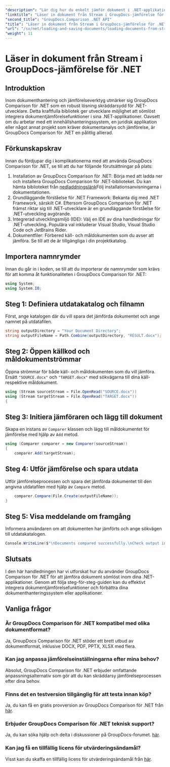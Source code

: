 ```yaml
---
"description": "Lär dig hur du enkelt jämför dokument i .NET-applikationer med GroupDocs Comparison, ett kraftfullt .NET-bibliotek."
"linktitle": "Läser in dokument från Stream i GroupDocs-jämförelse för .NET"
"second_title": "GroupDocs.Comparison .NET API"
"title": "Läser in dokument från Stream i GroupDocs-jämförelse för .NET"
"url": "/sv/net/loading-and-saving-documents/loading-documents-from-stream/"
"weight": 11
---
```


# Läser in dokument från Stream i GroupDocs-jämförelse för .NET

## Introduktion
Inom dokumenthantering och jämförelseverktyg utmärker sig GroupDocs Comparison för .NET som en robust lösning skräddarsydd för .NET-utvecklare. Detta kraftfulla bibliotek ger utvecklare möjlighet att sömlöst integrera dokumentjämförelsefunktioner i sina .NET-applikationer. Oavsett om du arbetar med ett innehållshanteringssystem, en juridisk applikation eller något annat projekt som kräver dokumentanalys och jämförelse, är GroupDocs Comparison för .NET en pålitlig allierad.
## Förkunskapskrav
Innan du fördjupar dig i komplikationerna med att använda GroupDocs Comparison för .NET, se till att du har följande förutsättningar på plats:
1. Installation av GroupDocs Comparison för .NET: Börja med att ladda ner och installera GroupDocs Comparison för .NET-biblioteket. Du kan hämta biblioteket från [nedladdningslänk](https://releases.groupdocs.com/comparison/net/)Följ installationsanvisningarna i dokumentationen.
2. Grundläggande förståelse för .NET Framework: Bekanta dig med .NET Framework, särskilt C#. Eftersom GroupDocs Comparison för .NET främst riktar sig till .NET-utvecklare är en grundläggande förståelse för .NET-utveckling avgörande.
3. Integrerad utvecklingsmiljö (IDE): Välj en IDE av dina handledningar för .NET-utveckling. Populära val inkluderar Visual Studio, Visual Studio Code och JetBrains Rider.
4. Dokumentfiler: Förbered käll- och måldokumenten som du avser att jämföra. Se till att de är tillgängliga i din projektkatalog.

## Importera namnrymder
Innan du går in i koden, se till att du importerar de namnrymder som krävs för att komma åt funktionaliteten i GroupDocs Comparison för .NET:
```csharp
using System;
using System.IO;
```
## Steg 1: Definiera utdatakatalog och filnamn
Först, ange katalogen där du vill spara det jämförda dokumentet och ange namnet på utdatafilen.
```csharp
string outputDirectory = "Your Document Directory";
string outputFileName = Path.Combine(outputDirectory, "RESULT.docx");
```
## Steg 2: Öppen källkod och måldokumentströmmar
Öppna strömmar för både käll- och måldokumenten som du vill jämföra. Ersätt `"SOURCE.docx"` och `"TARGET.docx"` med sökvägarna till dina käll- respektive måldokument.
```csharp
using (Stream sourceStream = File.OpenRead("SOURCE.docx"))
using (Stream targetStream = File.OpenRead("TARGET.docx"))
{
```
## Steg 3: Initiera jämföraren och lägg till dokument
Skapa en instans av `Comparer` klassen och lägg till måldokumentet för jämförelse med hjälp av `Add` metod.
```csharp
using (Comparer comparer = new Comparer(sourceStream))
{
    comparer.Add(targetStream);
```
## Steg 4: Utför jämförelse och spara utdata
Utför jämförelseprocessen och spara det jämförda dokumentet till den angivna utdatafilen med hjälp av `Compare` metod.
```csharp
    comparer.Compare(File.Create(outputFileName));
}
```
## Steg 5: Visa meddelande om framgång
Informera användaren om att dokumenten har jämförts och ange sökvägen till utdatakatalogen.
```csharp
Console.WriteLine($"\nDocuments compared successfully.\nCheck output in {outputDirectory}.");
```

## Slutsats
I den här handledningen har vi utforskat hur du använder GroupDocs Comparison för .NET för att jämföra dokument sömlöst inom dina .NET-applikationer. Genom att följa steg-för-steg-guiden kan du effektivt integrera dokumentjämförelsefunktioner och förbättra dina dokumenthanteringssystem eller applikationer.
## Vanliga frågor
### Är GroupDocs Comparison för .NET kompatibel med olika dokumentformat?
Ja, GroupDocs Comparison för .NET stöder ett brett utbud av dokumentformat, inklusive DOCX, PDF, PPTX, XLSX med flera.
### Kan jag anpassa jämförelseinställningarna efter mina behov?
Absolut, GroupDocs Comparison för .NET erbjuder omfattande anpassningsalternativ som gör att du kan skräddarsy jämförelseprocessen efter dina behov.
### Finns det en testversion tillgänglig för att testa innan köp?
Ja, du kan få en gratis provversion av GroupDocs Comparison för .NET från [här](https://releases.groupdocs.com/).
### Erbjuder GroupDocs Comparison för .NET teknisk support?
Ja, du kan söka hjälp och delta i diskussioner på GroupDocs-forumet. [här](https://forum.groupdocs.com/c/comparison/12).
### Kan jag få en tillfällig licens för utvärderingsändamål?
Visst kan du skaffa en tillfällig licens för utvärderingsändamål från [här](https://purchase.groupdocs.com/temporary-license/).
